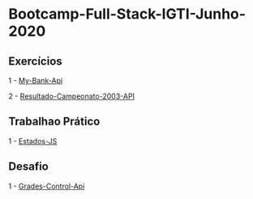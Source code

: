# Bootcamp-Full-Stack-IGTI-Junho-2020

## Exercícios 

1 - [My-Bank-Apí](https://github.com/thiagorcode/Bootcamp-Full-Stack-IGTI/tree/master/M%C3%B3dulo-2/my-bank-api "My-Bank-Apí") 

2 - [Resultado-Campeonato-2003-API](https://github.com/thiagorcode/Bootcamp-Full-Stack-IGTI/tree/master/M%C3%B3dulo-2/Camp_brasileiro "Resultado-Campeonato-2003-API")

## Trabalhao Prático
1 - [Estados-JS](https://github.com/thiagorcode/Bootcamp-Full-Stack-IGTI/tree/master/M%C3%B3dulo-2/Estados-Api "Estados-JS") 

## Desafio

1 - [Grades-Control-Api](https://github.com/thiagorcode/Bootcamp-Full-Stack-IGTI/tree/master/M%C3%B3dulo-2/Desafio-1 "Grades-Control-Api") 

